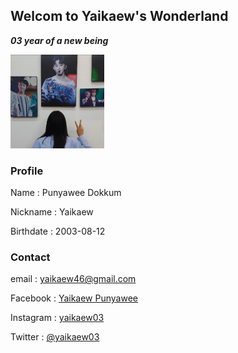 ## Welcom to Yaikaew's Wonderland
***03 year of a new being***

<img src="52235.jpg" alt="52235" width="150" height="150"/>

### Profile
Name : Punyawee Dokkum

Nickname : Yaikaew

Birthdate : 2003-08-12


### Contact
email : yaikaew46@gmail.com

Facebook : [Yaikaew Punyawee](https://www.facebook.com/profile.php?id=100004631406249)

Instagram : [yaikaew03](https://www.instagram.com/yaikaew03/)

Twitter : [@yaikaew03](https://twitter.com/yaikaew03)

